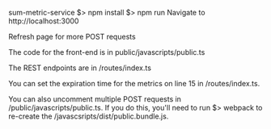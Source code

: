 sum-metric-service
$> npm install
$> npm run
Navigate to http://localhost:3000

Refresh page for more POST requests

The code for the front-end is in public/javascripts/public.ts

The REST endpoints are in /routes/index.ts

You can set the expiration time for the metrics on line 15 in /routes/index.ts.

You can also uncomment multiple POST requests in /public/javascripts/public.ts. If you do this, you'll need to run $> webpack to re-create the /javascsripts/dist/public.bundle.js.